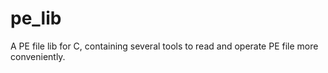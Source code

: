 # pe_lib
A PE file lib for C, containing several tools to read and operate PE file more conveniently.
